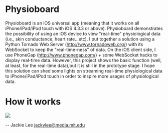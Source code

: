 Physioboard
============
Physioboard is an iOS universal app (meaning that it works on all iPhone/iPad/iPod touch 
with iOS 4.3.3 or above). Physioboard demonstrates the possibility of using an iOS 
device to view "real-time" physiological data (i.e., skin conductance, heart rate...etc).
I put together a solution using a Python Tornado Web Server (http://www.tornadoweb.org/) with
its WebSocket to keep the "real-time-ness" of data. On the iOS client side, I use 
PhoneGap (http://www.phonegap.com/) + some WebSocket hacks to display real-time data. 
However, this project shows the basic function (well, at least, for the real-time data),but
it is still in the prototype stage. I hope this solution can shed some lights on streaming 
real-time physiological data to iPhone/iPad/iPod touch in order to inspire more usages of
physiological data.

How it works
============
[![](https://github.com/jackylee0424/Physioboard/raw/master/physioboard-diagram.jpg)](https://github.com/jackylee0424/Physioboard/raw/master/physioboard-diagram.jpg)

-- 
Jackie Lee
jackylee@media.mit.edu
